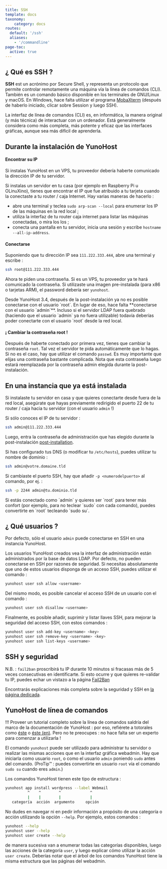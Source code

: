 ```yaml
---
title: SSH
template: docs
taxonomy:
    category: docs
routes:
  default: '/ssh'
  aliases:
    - '/commandline'
page-toc:
  active: true
---
```


## ¿ Qué es SSH ?

**SSH** est un acrónimo por Secure Shell, y representa un protocolo que permite controlar remotamente una máquina vía la línea de comandos (CLI). También es un comando básico disponible en los terminales de GNU/Linux y macOS. En Windows, hace falta utilizar el programa [MobaXterm](https://mobaxterm.mobatek.net/download-home-edition.html) (después de haberlo iniciado, clicar sobre Session y luego SSH).

La interfaz de línea de comandos (CLI) es, en informática, la manera original (y más técnica) de interactuar con un ordenador. Está generalmente considera como más completa, más potente y eficaz que las interfaces gráficas, aunque sea más difícil de aprenderla.

## Durante la instalación de YunoHost

#### Encontrar su IP

Si instalas YunoHost en un VPS, tu proveedor debería haberte comunicado la dirección IP de tu servidor. 

Si instalas un servidor en tu casa (por ejemplo en Raspberry Pi u OLinuXino), tienes que encontrar el IP que fue atribuido a tu tarjeta cuando la conectaste a tu router / caja Internet. Hay varias maneras de hacerlo :

- abre una terminal y teclea `sudo arp-scan --local` para enumerar los IP de las máquinas en la red local ;
- utiliza la interfaz de tu router caja internet para listar las máquinas conectadas, o mira los los ;
- conecta una pantalla en tu servidor, inicia una sesión y escribe `hostname --all-ip-address`.

#### Conectarse

Suponiendo que tu dirección IP sea `111.222.333.444`, abre una terminal y escribe :

```bash
ssh root@111.222.333.444
```

Ahora te piden una contraseña. Si es un VPS, tu proveedor ya te hará comunicado la contraseña. Si utilizaste una imagen pre-instalada (para x86 o tarjetas ARM), el password debería ser `yunohost`.

<div class="alert alert-warning">
Desde YunoHost 3.4, después de la post-instalación ya no es posible conectarse con el usuario `root`. En lugar de eso, hace falta **conectarse con el usuario `admin`**. Incluso si el servidor LDAP fuera quebrado (haciendo que el usuario `admin` ya no fuera utilizable) todavía deberías poder conectarte con el usuario `root` desde la red local.
</div>

#### ¡ Cambiar la contraseña root !

Después de haberte conectado por primera vez, tienes que cambiar la contraseña `root`. Tal vez el servidor te pida automáticamente que lo hagas. Si no es el caso, hay que utilizar el comando `passwd`. Es muy importante que elijas una contraseña bastante complicada. Nota que esta contraseña luego estará reemplazada por la contraseña admin elegida durante la post-instalación.


## En una instancia que ya está instalada

Si instalaste tu servidor en casa y que quieres conectarte desde fuera de la red local, asegúrate que hayas previamente redirigido el puerto 22 de tu router / caja hacia tu servidor (con el usuario `admin` !)

Si sólo conoces el IP de tu servidor :

```bash
ssh admin@111.222.333.444
```

Luego, entra la contraseña de administración que has elegido durante la post-instalación [post-installation](/postinstall).

Si has configurado tus DNS (o modificar tu `/etc/hosts`), puedes utilizar tu nombre de dominio :

```bash
ssh admin@votre.domaine.tld
```

Si cambiaste el puerto SSH, hay que añadir `-p <numerodelpuerto>` al comando, por ej. :

```bash
ssh -p 2244 admin@tu.dominio.tld
```

<div class="alert alert-info">
Si estás conectado como `admin` y quieres ser `root` para tener más confort (por ejemplo, para no teclear `sudo` con cada comando), puedes convertirte en `root` tecleando `sudo su`.
</div>

## ¿ Qué usuarios ?

Por defecto, sólo el usuario `admin` puede conectarse en SSH en una instancia YunoHost.

Los usuarios YunoHost creados vea la interfaz de administración están administrados por la base de datos LDAP. Por defecto, no pueden conectarse en SSH por razones de seguridad. Si necesitas absolutamente que uno de estos usuarios disponga de un acceso SSH, puedes utilizar el comando :
```bash
yunohost user ssh allow <username>
```

Del mismo modo, es posible cancelar el acceso SSH de un usuario con el comando :
```bash
yunohost user ssh disallow <username>
```

Finalmente, es posible añadir, suprimir y listar llaves SSH, para mejorar la seguridad del acceso SSH, con estos comandos :
```bash
yunohost user ssh add-key <username> <key>
yunohost user ssh remove-key <username> <key>
yunohost user ssh list-keys <username>
```

## SSH y seguridad

N.B. : `fail2ban` proscribirá tu IP durante 10 minutos si fracasas más de 5 veces consecutivas en identificarte. Si esto ocurre y que quieres re-validar tu IP, puedes echar un vistazo a la página [Fail2Ban](/fail2ban)

Encontrarás explicaciones más completa sobre la seguridad y SSH en [la página dedicada](/security).

## YunoHost de línea de comandos

!!! Proveer un tutorial completo sobre la línea de comandos saldría del marco de la documentación de YunoHost : por eso, refiérete a totorales como [éste](https://www.fing.edu.uy/inco/cursos/sistoper/recursosLaboratorio/tutorial0.pdf) o [éste (en)](http://linuxcommand.org/). Pero no te preocupes : no hace falta ser un experto para comenzar a utilizarla !

El comando `yunohost` puede ser utilizado para administrar tu servidor o realizar las mismas acciones que en la interfaz gráfica webadmin. Hay que iniciarla como usuario `root`, o como el usuario `admin` poniendo `sudo` antes del comando. (ProTip™ : puedes convertirte en usuario `root` vía el comando `sudo su` cuando eres `admin`.)

Los comandos YunoHost tienen este tipo de estructura :

```bash
yunohost app install wordpress --label Webmail
          ^    ^        ^             ^
          |    |        |             |
   categoría  acción  argumento     opción
```

No dudes en navegar ni en pedir información a propósito de una categoría o acción utilizando la opción `--help`. Por ejemplo, estos comandos :

```bash
yunohost --help
yunohost user --help
yunohost user create --help
```

de manera sucesiva van a enumerar todas las categorías disponibles, luego las acciones de la categoría `user`, y luego explicar cómo utilizar la acción `user create`. Deberías notar que el árbol de los comandos YunoHost tiene la misma estructura que las páginas del webadmin.
